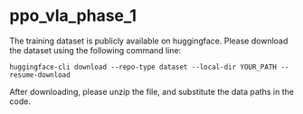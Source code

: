 # ppo_vla_phase_1

The training dataset is publicly available on huggingface. 
Please download the dataset using the following command line:

```huggingface-cli download --repo-type dataset --local-dir YOUR_PATH --resume-download```

After downloading, please unzip the file, and substitute the data paths in the code. 
